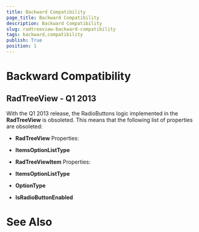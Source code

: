 ```yaml
---
title: Backward Compatibility
page_title: Backward Compatibility
description: Backward Compatibility
slug: radtreeview-backward-compatibility
tags: backward,compatibility
publish: True
position: 1
---
```


# Backward Compatibility





## RadTreeView - Q1 2013

With the Q1 2013 release, the RadioButtons logic implemented in the __RadTreeView__ is obsoleted. This means that the following list of properties are obsoleted:
		

* __RadTreeView__ Properties:
			

* __ItemsOptionListType__

* __RadTreeViewItem__ Properties:
			

* __ItemsOptionListType__

* __OptionType__

* __IsRadioButtonEnabled__

# See Also
